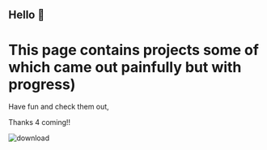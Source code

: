 ## Hello 👋
# This page contains projects some of which came out painfully but with progress) <br>
Have fun and check them out, <br>

Thanks 4 coming!! <br>

![download](https://github.com/user-attachments/assets/d40241ae-e2f3-411c-87d0-5ae439b5c36f)


<!--
**hubilya/hubilya** is a ✨ _special_ ✨ repository because its `README.md` (this file) appears on your GitHub profile.

Here are some ideas to get you started:

- 🔭 I’m currently working on ...
- 🌱 I’m currently learning ...
- 👯 I’m looking to collaborate on ...
- 🤔 I’m looking for help with ...
- 💬 Ask me about ...
- 📫 How to reach me: ...
- 😄 Pronouns: ...
- ⚡ Fun fact: ...
-->

